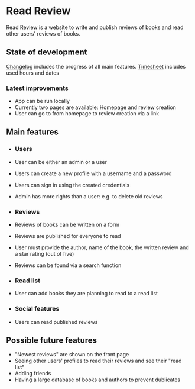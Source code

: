 # Read Review

 Read Review is a website to write and publish reviews of books and read other users' reviews of books.

## State of development
[Changelog]([/Read-Review/blob/main/documentation/changelog.md](https://github.com/evahteri/Read-Review/blob/main/documentation/changelog.md)) includes the progress of all main features.
[Timesheet]([/Read_Review/documentation/timesheet.md](https://github.com/evahteri/Read-Review/blob/main/documentation/timesheet.md)) includes used hours and dates


### Latest improvements
 - App can be run locally
 - Currently two pages are available: Homepage and review creation
 - User can go to from homepage to review creation via a link

## Main features

 - ### Users
 - User can be either an admin or a user
 - Users can create a new profile with a username and a password
 - Users can sign in using the created credentials
 - Admin has more rights than a user: e.g. to delete old reviews 
 
 - ### Reviews
 - Reviews of books can be written on a form
 - Reviews are published for everyone to read
 - User must provide the author, name of the book, the written review and a star rating (out of five)
 - Reviews can be found via a search function
 
 - ### Read list
 - User can add books they are planning to read to a read list
 
 - ### Social features
 - Users can read published reviews
 
 ## Possible future features
 - "Newest reviews" are shown on the front page
 - Seeing other users' profiles to read their reviews and see their "read list"
 - Adding friends
 - Having a large database of books and authors to prevent dublicates
